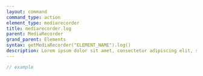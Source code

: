```yaml
---
layout: command
command_type: action
element_type: mediarecorder
title: mediarecorder.log
parent: MediaRecorder
grand_parent: Elements
syntax: getMediaRecorder("ELEMENT_NAME").log()
description: Lorem ipsum dolor sit amet, consectetur adipiscing elit, sed do eiusmod tempor incididunt ut labore et dolore magna aliqua. Ut enim ad minim veniam, quis nostrud exercitation ullamco laboris nisi ut aliquip ex ea commodo consequat.
---
```


```javascript
// example
```
